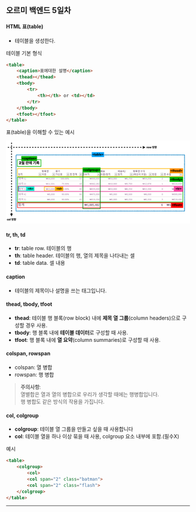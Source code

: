 ## 오르미 백엔드 5일차

#### HTML 표(table)

- 테이블을 생성한다.

테이블 기본 형식
```html
<table>
    <caption>표에대한 설명</caption>
    <thead></thead>
    <tbody>
        <tr>
            <th></th> or <td></td>
        </tr>
    </tbody>
    <tfoot></tfoot>
</table>
```
표(table)을 이해할 수 있는 예시

![표(table)을 이해할 수 있는 예시](img/day5/table.png)


#### tr, th, td
- **tr**: table row. 테이블의 행
- **th**: table header. 테이블의 행, 열의 제목을 나타내는 셀
- **td**: table data. 셀 내용

#### caption
- 테이블의 제목이나 설명을 쓰는 태그입니다.

#### thead, tbody, tfoot
- **thead**: 테이블 행 블록(row block) 내에 **제목 열 그룹**(column headers)으로 구성할 경우 사용.
- **tbody**: 행 블록 내에 **테이블 데이터**로 구성할 때 사용.
- **tfoot**: 행 블록 내에 **열 요약**(column summaries)로 구성할 때 사용.

#### colspan, rowspan

- colspan: 열 병합
- rowspan: 행 병합

> **주의사항**:\
> 열별합은 열과 열의 병합으로 우리가 생각할 때에는 행병합입니다.\
> 행 병합도 같은 방식의 작용을 가집니다.

#### col, colgroup

- **colgroup**: 테이블 열 그룹을 만들고 싶을 때 사용합니다
- **col**: 테이블 열을 하나 이상 묶을 때 사용, colgroup 요소 내부에 포함.(필수X)

예시
```html
<table>
    <colgroup>
        <col> 
        <col span="2" class="batman">
        <col span="2" class="flash">
    </colgroup>
</table>
```

-------------------
